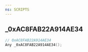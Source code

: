 ```yaml
---
ns: SCRIPTS
---
```

## _0xAC8FAB22A914AE34

```c
// 0xAC8FAB22A914AE34
Any _0xAC8FAB22A914AE34();
```

